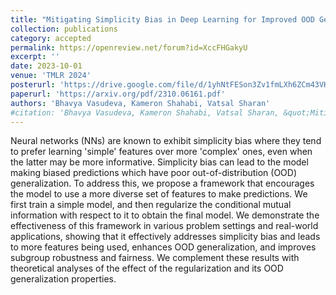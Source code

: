 ```yaml
---
title: "Mitigating Simplicity Bias in Deep Learning for Improved OOD Generalization and Robustness"
collection: publications
category: accepted
permalink: https://openreview.net/forum?id=XccFHGakyU
excerpt: ''
date: 2023-10-01
venue: 'TMLR 2024'
posterurl: 'https://drive.google.com/file/d/1yhNtFESon3Zv1fmLXh6ZCm43VKz-u9iY/view'
paperurl: 'https://arxiv.org/pdf/2310.06161.pdf'
authors: 'Bhavya Vasudeva, Kameron Shahabi, Vatsal Sharan'
#citation: 'Bhavya Vasudeva, Kameron Shahabi, Vatsal Sharan, &quot;Mitigating Simplicity Bias in Deep Learning for Improved OOD Generalization and Robustness&quot; <i>TMLR 2024</i>.'
---
```


Neural networks (NNs) are known to exhibit simplicity bias where they tend to prefer learning 'simple' features over more 'complex' ones, even when the latter may be more informative. Simplicity bias can lead to the model making biased predictions which have poor out-of-distribution (OOD) generalization. To address this, we propose a framework that encourages the model to use a more diverse set of features to make predictions. We first train a simple model, and then regularize the conditional mutual information with respect to it to obtain the final model. We demonstrate the effectiveness of this framework in various problem settings and real-world applications, showing that it effectively addresses simplicity bias and leads to more features being used, enhances OOD generalization, and improves subgroup robustness and fairness. We complement these results with theoretical analyses of the effect of the regularization and its OOD generalization properties.